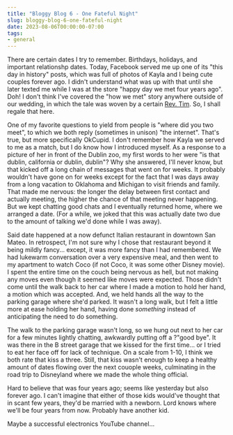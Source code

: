 ```yaml
---
title: "Bloggy Blog 6 - One Fateful Night"
slug: bloggy-blog-6-one-fateful-night
date: 2023-08-06T00:00:00-07:00
tags:
- general
---
```

There are certain dates I try to remember. Birthdays, holidays, and important relationshp dates. Today, Facebook served me up one of its "this day in history" posts, which was full of photos of Kayla and I being cute couples forever ago. I didn't understand what was up with that until she later texted me while I was at the store "happy day we met four years ago". Doh! I don't think I've covered the "how we met" story anywhere outside of our wedding, in which the tale was woven by a certain [Rev. Tim](https://www.linkedin.com/in/timothylynn/). So, I shall regale that here.

One of my favorite questions to yield from people is "where did you two meet", to which we both reply (sometimes in unison) "the internet". That's true, but more specifically OkCupid. I don't remember how Kayla we served to me as a match, but I do know how I introduced myself. As a response to a picture of her in front of the Dublin zoo, my first words to her were "is that dublin, california or dublin, dublin"? Why she answered, I'll never know, but that kicked off a long chain of messages that went on for weeks. It probably wouldn't have gone on for weeks except for the fact that I was days away from a long vacation to Oklahoma and Michigan to visit friends and family. That made me nervous: the longer the delay between first contact and actually meeting, the higher the chance of that meeting never happening. But we kept chatting good chats and I eventually returned home, where we arranged a date. (For a while, we joked that this was actually date two due to the amount of talking we'd done while I was away).

Said date happened at a now defunct Italian restaurant in downtown San Mateo. In retrospect, I'm not sure why I chose that restaurant beyond it being mildly fancy... except, it was more fancy than I had remembered. We had lukewarm conversation over a very expensive meal, and then went to my apartment to watch Coco (if not Coco, it was some other Disney movie). I spent the entire time on the couch being nervous as hell, but not making any moves even though it seemed like moves were expected. Those didn't come until the walk back to her car where I made a motion to hold her hand, a motion which was accepted. And, we held hands all the way to the parking garage where she'd parked. It wasn't a long walk, but I felt a little more at ease holding her hand, having done _something_ instead of anticipating the need to do something.

The walk to the parking garage wasn't long, so we hung out next to her car for a few minutes lightly chatting, awkwardly putting off a ?"good bye". It was there in the B street garage that we kissed for the first time... or I tried to eat her face off for lack of technique. On a scale from 1-10, I think we both rate that kiss a three. Still, that kiss wasn't enough to keep a healthy amount of dates flowing over the next couople weeks, culminating in the road trip to Disneyland where we made the whole thing official.

Hard to believe that was four years ago; seems like yesterday but also forever ago. I can't imagine that either of those kids would've thought that in scant few years, they'd be married with a newborn. Lord knows where we'll be four years from now. Probably have another kid.

Maybe a successful electronics YouTube channel...
